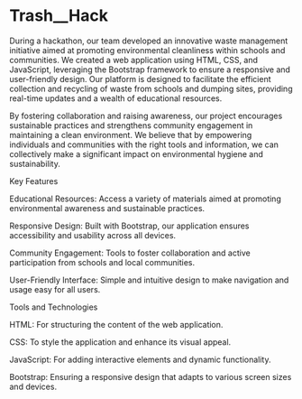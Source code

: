 # Trash__Hack

During a hackathon, our team developed an innovative waste management initiative aimed at promoting environmental cleanliness within schools and communities. We created a web application using HTML, CSS, and JavaScript, leveraging the Bootstrap framework to ensure a responsive and user-friendly design. Our platform is designed to facilitate the efficient collection and recycling of waste from schools and dumping sites, providing real-time updates and a wealth of educational resources.

By fostering collaboration and raising awareness, our project encourages sustainable practices and strengthens community engagement in maintaining a clean environment. We believe that by empowering individuals and communities with the right tools and information, we can collectively make a significant impact on environmental hygiene and sustainability.

Key Features

Educational Resources: Access a variety of materials aimed at promoting environmental awareness and sustainable practices.

Responsive Design: Built with Bootstrap, our application ensures accessibility and usability across all devices.

Community Engagement: Tools to foster collaboration and active participation from schools and local communities.

User-Friendly Interface: Simple and intuitive design to make navigation and usage easy for all users.

Tools and Technologies

HTML: For structuring the content of the web application.

CSS: To style the application and enhance its visual appeal.

JavaScript: For adding interactive elements and dynamic functionality.

Bootstrap: Ensuring a responsive design that adapts to various screen sizes and devices.
